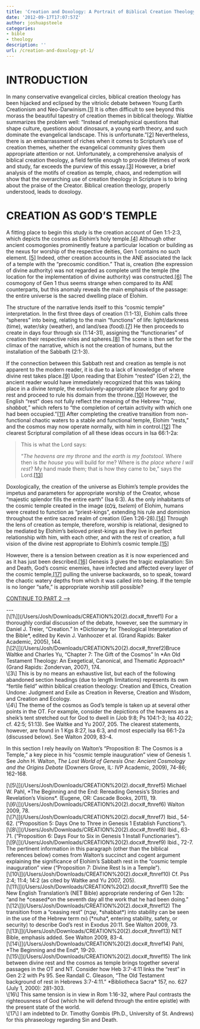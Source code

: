 ```yaml
---
title: 'Creation and Doxology: A Portrait of Biblical Creation Theology (pt. 1)'
date: '2012-09-17T17:07:57Z'
author: joshuapsteele
categories:
- bible
- theology
description: ''
url: /creation-and-doxology-pt-1/
---
```

# INTRODUCTION

In many conservative evangelical circles, biblical creation theology has been hijacked and eclipsed by the vitriolic debate between Young Earth Creationism and Neo-Darwinism.[\[1\]](/Users/Josh/Downloads/CREATION%20(2).docx#_ftn1) It is often difficult to see beyond this morass the beautiful tapestry of creation themes in biblical theology. Waltke summarizes the problem well: “Instead of metaphysical questions that shape culture, questions about dinosaurs, a young earth theory, and such dominate the evangelical landscape. This is unfortunate.”[\[2\]](/Users/Josh/Downloads/CREATION%20(2).docx#_ftn2) Nevertheless, there is an embarrassment of riches when it comes to Scripture’s use of creation themes, whether the evangelical community gives them appropriate attention or not. Unfortunately, a comprehensive analysis of biblical creation theology, a field fertile enough to provide lifetimes of work and study, far exceeds the purview of this essay.[\[3\]](/Users/Josh/Downloads/CREATION%20(2).docx#_ftn3) However, a brief analysis of the motifs of creation as temple, chaos, and redemption will show that the overarching use of creation theology in Scripture is to bring about the praise of the Creator. Biblical creation theology, properly understood, leads to doxology.

# CREATION AS GOD’S TEMPLE

  
A fitting place to begin this study is the creation account of Gen 1:1-2:3, which depicts the cosmos as Elohim’s holy temple.[\[4\]](/Users/Josh/Downloads/CREATION%20(2).docx#_ftn4) Although other ancient cosmogonies prominently feature a particular location or building as the nexus for worship of the respective deities, Gen 1 contains no such element. [\[5\]](/Users/Josh/Downloads/CREATION%20(2).docx#_ftn5) Indeed, other creation accounts in the ANE associated the lack of a temple with the “precosmic condition.” That is, creation (the expression of divine authority) was not regarded as complete until the temple (the location for the implementation of divine authority) was constructed.[\[6\]](/Users/Josh/Downloads/CREATION%20(2).docx#_ftn6) The cosmogony of Gen 1 thus seems strange when compared to its ANE counterparts, but this anomaly reveals the main emphasis of the passage: the entire universe is the sacred dwelling place of Elohim.

The structure of the narrative lends itself to this “cosmic temple” interpretation. In the first three days of creation (1:1-13), Elohim calls three “spheres” into being, relating to the main “functions” of life: light/darkness (time), water/sky (weather), and land/sea (food).[\[7\]](/Users/Josh/Downloads/CREATION%20(2).docx#_ftn7) He then proceeds to create in days four through six (1:14-31), assigning the “functionaries” of creation their respective roles and spheres.[\[8\]](/Users/Josh/Downloads/CREATION%20(2).docx#_ftn8) The scene is then set for the climax of the narrative, which is not the creation of humans, but the installation of the Sabbath (2:1-3).

If the connection between this Sabbath rest and creation as temple is not apparent to the modern reader, it is due to a lack of knowledge of where divine rest takes place.[\[9\]](/Users/Josh/Downloads/CREATION%20(2).docx#_ftn9) Upon reading that Elohim “rested” (Gen 2:2), the ancient reader would have immediately recognized that this was taking place in a divine *temple*, the exclusively-appropriate place for any god to rest and proceed to rule his domain from the throne.[\[10\]](/Users/Josh/Downloads/CREATION%20(2).docx#_ftn10) However, the English “rest” does not fully reflect the meaning of the Hebrew “שָׁבַּת, *shabbat,*” which refers to “the completion of certain activity with which one had been occupied.”[\[11\]](/Users/Josh/Downloads/CREATION%20(2).docx#_ftn11) After completing the creative transition from non-functional chaotic waters to a stable and functional temple, Elohim “rests,” and the cosmos may now operate normally, with him in control.[\[12\]](/Users/Josh/Downloads/CREATION%20(2).docx#_ftn12) The clearest Scriptural compilation of all these ideas occurs in Isa 66:1-2a:

> This is what the Lord says:
> 
> “*The heavens are my throne* and *the earth is my footstool*. Where then is *the house* you will build for me? Where is *the place where I will* *rest*? My hand made them; that is how they came to be,” says the Lord.[\[13\]](/Users/Josh/Downloads/CREATION%20(2).docx#_ftn13)

Doxologically, the creation of the universe as Elohim’s temple provides the impetus and parameters for appropriate worship of the Creator, whose “majestic splendor fills the entire earth” (Isa 6:3). As the only inhabitants of the cosmic temple created in the image (צֶ֫לֶם, *tselem*) of Elohim, humans were created to function as “priest-kings”, extending his rule and dominion throughout the entire sacred realm of creation (Gen 1:26-28).[\[14\]](/Users/Josh/Downloads/CREATION%20(2).docx#_ftn14) Through the lens of creation as temple, therefore, worship is relational, designed to be mediated by Elohim’s beloved priest-kings as they live in perfect relationship with him, with each other, and with the rest of creation, a full vision of the divine rest appropriate to Elohim’s cosmic temple.[\[15\]](/Users/Josh/Downloads/CREATION%20(2).docx#_ftn15)

However, there is a tension between creation as it is now experienced and as it has just been described.[\[16\]](/Users/Josh/Downloads/CREATION%20(2).docx#_ftn16) Genesis 3 gives the tragic explanation: Sin and Death, God’s cosmic enemies, have infected and affected every layer of the cosmic temple,[\[17\]](/Users/Josh/Downloads/CREATION%20(2).docx#_ftn17) pulling the universe backwards, so to speak, toward the chaotic watery depths from which it was called into being. If the temple is no longer “safe,” is appropriate worship still possible?

[CONTINUE TO PART 2 –&gt;](https://joshuapsteele.com/2012/09/17/creation-and-doxology-pt-2/ "Creation and Doxology (pt. 2)")

<div>---

<div>[\[1\]](/Users/Josh/Downloads/CREATION%20(2).docx#_ftnref1) For a thoroughly cordial discussion of the debate, however, see the summary in Daniel J. Treier, “Creation.” In *Dictionary for Theological Interpretation of the Bible*, edited by Kevin J. Vanhoozer et al. (Grand Rapids: Baker Academic, 2005), 144.

</div><div>[\[2\]](/Users/Josh/Downloads/CREATION%20(2).docx#_ftnref2)Bruce Waltke and Charles Yu, “Chapter 7: The Gift of the Cosmos” In *An Old Testament Theology: An Exegetical, Canonical, and Thematic Approach* (Grand Rapids: Zondervan, 2007), 174.

</div><div>\[3\] This is by no means an exhaustive list, but each of the following abandoned section headings (due to length limitations) represents its own “fertile field” within biblical creation theology: Creation and Ethics, Creation Undone: Judgment and Exile as Creation in Reverse, Creation and Wisdom, and Creation and Ecology.

</div><div>\[4\] The theme of the cosmos as God’s temple is taken up at several other points in the OT. For example, consider the depictions of the heavens as a sheik’s tent stretched out for God to dwell in (Job 9:8; Ps 104:1-3; Isa 40:22; cf. 42:5; 51:13). See Waltke and Yu 2007, 205. The clearest statements, however, are found in 1 Kgs 8:27, Isa 6:3, and most especially Isa 66:1-2a (discussed below). See Walton 2009, 83-4.

In this section I rely heavily on Walton’s “Proposition 8: The Cosmos is a Temple,” a key piece in his “cosmic temple inauguration” view of Genesis 1. See John H. Walton, *The Lost World of Genesis One: Ancient Cosmology and the Origins Debate* (Downers Grove, IL: IVP Academic, 2009), 74-86; 162-168.

</div><div>[\[5\]](/Users/Josh/Downloads/CREATION%20(2).docx#_ftnref5) Michael W. Pahl, *The Beginning and the End: Rereading Genesis’s Stories and Revelation’s Visions*. (Eugene, OR: Cascade Books, 2011), 19.

</div><div>[\[6\]](/Users/Josh/Downloads/CREATION%20(2).docx#_ftnref6) Walton 2009, 78.

</div><div>[\[7\]](/Users/Josh/Downloads/CREATION%20(2).docx#_ftnref7) Ibid., 54-62. (“Proposition 5: Days One to Three in Genesis 1 Establish Functions”).

</div><div>[\[8\]](/Users/Josh/Downloads/CREATION%20(2).docx#_ftnref8) Ibid., 63-71. (“Proposition 6: Days Four to Six in Genesis 1 Install Functionaries”).

</div><div>[\[9\]](/Users/Josh/Downloads/CREATION%20(2).docx#_ftnref9) Ibid., 72-7. The pertinent information in this paragraph (other than the biblical references below) comes from Walton’s succinct and cogent argument explaining the significance of Elohim’s Sabbath rest in the “cosmic temple inauguration” view (“Proposition 7: Divine Rest Is in a Temple”).

</div><div>[\[10\]](/Users/Josh/Downloads/CREATION%20(2).docx#_ftnref10) Cf. Pss 2:4; 11:4; 14:2 (as cited by Waltke and Yu 2007, 205).

</div><div>[\[11\]](/Users/Josh/Downloads/CREATION%20(2).docx#_ftnref11) See the New English Translation’s (NET Bible) appropriate rendering of Gen 1:2b: “and he *ceased*on the seventh day all the work that he had been doing.”

</div><div>[\[12\]](/Users/Josh/Downloads/CREATION%20(2).docx#_ftnref12) The transition from a “ceasing rest” (שָׁבַת, *shabbat*) into stability can be seen in the use of the Hebrew term נ֫וּחַ (*nuha*, entering stability, safety, or security) to describe God’s rest in Exodus 20:11. See Walton 2009, 73.

</div><div>[\[13\]](/Users/Josh/Downloads/CREATION%20(2).docx#_ftnref13) NET Bible, emphasis added. See Walton 2009, 83-4.

</div><div>[\[14\]](/Users/Josh/Downloads/CREATION%20(2).docx#_ftnref14) Pahl, *The Beginning and the End*, 19-20.

</div><div>[\[15\]](/Users/Josh/Downloads/CREATION%20(2).docx#_ftnref15) The link between divine rest and the cosmos as temple brings together several passages in the OT and NT. Consider how Heb 3:7-4:11 links the “rest” in Gen 2:2 with Ps 95. See Randall C. Gleason, “The Old Testament background of rest in Hebrews 3:7-4:11.” *Bibliotheca Sacra* 157, no. 627 (July 1, 2000): 281-303.

</div><div>\[16\] This same tension is in view in Rom 1:16-32, where Paul contrasts the righteousness of God (which he will defend through the entire epistle) with the present state of the world.

</div><div>\[17\] I am indebted to Dr. Timothy Gombis (Ph.D., University of St. Andrews) for this phraseology regarding Sin and Death.

</div></div>